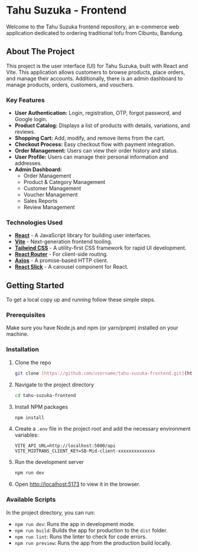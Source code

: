 # Tahu Suzuka - Frontend

Welcome to the Tahu Suzuka frontend repository, an e-commerce web application dedicated to ordering traditional tofu from Cibuntu, Bandung.

## About The Project

This project is the user interface (UI) for Tahu Suzuka, built with React and Vite. This application allows customers to browse products, place orders, and manage their accounts. Additionally, there is an admin dashboard to manage products, orders, customers, and vouchers.

### Key Features

* **User Authentication:** Login, registration, OTP, forgot password, and Google login.
* **Product Catalog:** Displays a list of products with details, variations, and reviews.
* **Shopping Cart:** Add, modify, and remove items from the cart.
* **Checkout Process:** Easy checkout flow with payment integration.
* **Order Management:** Users can view their order history and status.
* **User Profile:** Users can manage their personal information and addresses.
* **Admin Dashboard:**
    * Order Management
    * Product & Category Management
    * Customer Management
    * Voucher Management
    * Sales Reports
    * Review Management

### Technologies Used

* **[React](https://reactjs.org/)** - A JavaScript library for building user interfaces.
* **[Vite](https://vitejs.dev/)** - Next-generation frontend tooling.
* **[Tailwind CSS](https://tailwindcss.com/)** - A utility-first CSS framework for rapid UI development.
* **[React Router](https://reactrouter.com/)** - For client-side routing.
* **[Axios](https://axios-http.com/)** - A promise-based HTTP client.
* **[React Slick](https://react-slick.neostack.com/)** - A carousel component for React.

## Getting Started

To get a local copy up and running follow these simple steps.

### Prerequisites

Make sure you have Node.js and npm (or yarn/pnpm) installed on your machine.

### Installation

1.  Clone the repo
    ```sh
    git clone [https://github.com/username/tahu-suzuka-frontend.git](https://github.com/username/tahu-suzuka-frontend.git)
    ```
2.  Navigate to the project directory
    ```sh
    cd tahu-suzuka-frontend
    ```
3.  Install NPM packages
    ```sh
    npm install
    ```
4. Create a `.env` file in the project root and add the necessary environment variables:
    ```
    VITE_API_URL=http://localhost:5000/api
    VITE_MIDTRANS_CLIENT_KEY=SB-Mid-client-xxxxxxxxxxxxxx
    ```
5.  Run the development server
    ```sh
    npm run dev
    ```
6.  Open [http://localhost:5173](http://localhost:5173) to view it in the browser.

### Available Scripts

In the project directory, you can run:

* `npm run dev`: Runs the app in development mode.
* `npm run build`: Builds the app for production to the `dist` folder.
* `npm run lint`: Runs the linter to check for code errors.
* `npm run preview`: Runs the app from the production build locally.
